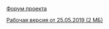 [Форум проекта](http://quakegate.ru/forum/bserserker-s-projects/)

[Рабочая версия от 25.05.2019 (2 МБ)](/files/BersWolf_20190525.zip)